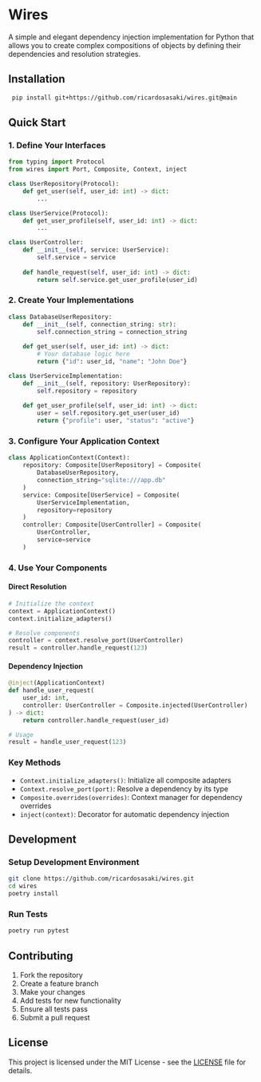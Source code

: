 # Wires

A simple and elegant dependency injection implementation for Python that allows you to create complex compositions of objects by defining their dependencies and resolution strategies.

## Installation

```bash
 pip install git+https://github.com/ricardosasaki/wires.git@main
```

## Quick Start

### 1. Define Your Interfaces

```python
from typing import Protocol
from wires import Port, Composite, Context, inject

class UserRepository(Protocol):
    def get_user(self, user_id: int) -> dict:
        ...

class UserService(Protocol):
    def get_user_profile(self, user_id: int) -> dict:
        ...

class UserController:
    def __init__(self, service: UserService):
        self.service = service
    
    def handle_request(self, user_id: int) -> dict:
        return self.service.get_user_profile(user_id)
```

### 2. Create Your Implementations

```python
class DatabaseUserRepository:
    def __init__(self, connection_string: str):
        self.connection_string = connection_string
    
    def get_user(self, user_id: int) -> dict:
        # Your database logic here
        return {"id": user_id, "name": "John Doe"}

class UserServiceImplementation:
    def __init__(self, repository: UserRepository):
        self.repository = repository
    
    def get_user_profile(self, user_id: int) -> dict:
        user = self.repository.get_user(user_id)
        return {"profile": user, "status": "active"}
```

### 3. Configure Your Application Context

```python
class ApplicationContext(Context):
    repository: Composite[UserRepository] = Composite(
        DatabaseUserRepository,
        connection_string="sqlite:///app.db"
    )
    service: Composite[UserService] = Composite(
        UserServiceImplementation,
        repository=repository
    )
    controller: Composite[UserController] = Composite(
        UserController,
        service=service
    )
```

### 4. Use Your Components

#### Direct Resolution

```python
# Initialize the context
context = ApplicationContext()
context.initialize_adapters()

# Resolve components
controller = context.resolve_port(UserController)
result = controller.handle_request(123)
```

#### Dependency Injection

```python
@inject(ApplicationContext)
def handle_user_request(
    user_id: int,
    controller: UserController = Composite.injected(UserController)
) -> dict:
    return controller.handle_request(user_id)

# Usage
result = handle_user_request(123)
```


### Key Methods

- `Context.initialize_adapters()`: Initialize all composite adapters
- `Context.resolve_port(port)`: Resolve a dependency by its type
- `Composite.overrides(overrides)`: Context manager for dependency overrides
- `inject(context)`: Decorator for automatic dependency injection

## Development

### Setup Development Environment

```bash
git clone https://github.com/ricardosasaki/wires.git
cd wires
poetry install
```

### Run Tests

```bash
poetry run pytest
```

## Contributing

1. Fork the repository
2. Create a feature branch
3. Make your changes
4. Add tests for new functionality
5. Ensure all tests pass
6. Submit a pull request

## License

This project is licensed under the MIT License - see the [LICENSE](LICENSE) file for details.
